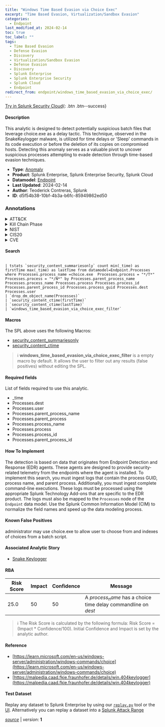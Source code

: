 ```yaml
---
title: "Windows Time Based Evasion via Choice Exec"
excerpt: "Time Based Evasion, Virtualization/Sandbox Evasion"
categories:
  - Endpoint
last_modified_at: 2024-02-14
toc: true
toc_label: ""
tags:
  - Time Based Evasion
  - Defense Evasion
  - Discovery
  - Virtualization/Sandbox Evasion
  - Defense Evasion
  - Discovery
  - Splunk Enterprise
  - Splunk Enterprise Security
  - Splunk Cloud
  - Endpoint
redirect_from: endpoint/windows_time_based_evasion_via_choice_exec/
---
```




[Try in Splunk Security Cloud](https://www.splunk.com/en_us/cyber-security.html){: .btn .btn--success}

#### Description

This analytic is designed to detect potentially suspicious batch files that leverage choice.exe as a delay tactic. This technique, observed in the SnakeKeylogger malware, is utilized for time delays or &#39;Sleep&#39; commands in its code execution or before the deletion of its copies on compromised hosts. Detecting this anomaly serves as a valuable pivot to uncover suspicious processes attempting to evade detection through time-based evasion techniques.

- **Type**: [Anomaly](https://github.com/splunk/security_content/wiki/Detection-Analytic-Types)
- **Product**: Splunk Enterprise, Splunk Enterprise Security, Splunk Cloud
- **Datamodel**: [Endpoint](https://docs.splunk.com/Documentation/CIM/latest/User/Endpoint)
- **Last Updated**: 2024-02-14
- **Author**: Teoderick Contreras, Splunk
- **ID**: d5f54b38-10bf-4b3a-b6fc-85949862ed50

### Annotations
<details>
  <summary>ATT&CK</summary>

<div markdown="1">

#### [ATT&CK](https://attack.mitre.org/)

| ID          | Technique   | Tactic         |
| ----------- | ----------- |--------------- |
| [T1497.003](https://attack.mitre.org/techniques/T1497/003/) | Time Based Evasion | Defense Evasion, Discovery |

| [T1497](https://attack.mitre.org/techniques/T1497/) | Virtualization/Sandbox Evasion | Defense Evasion, Discovery |

</div>
</details>


<details>
  <summary>Kill Chain Phase</summary>

<div markdown="1">

* Exploitation


</div>
</details>


<details>
  <summary>NIST</summary>

<div markdown="1">

* DE.AE



</div>
</details>

<details>
  <summary>CIS20</summary>

<div markdown="1">

* CIS 10



</div>
</details>

<details>
  <summary>CVE</summary>

<div markdown="1">


</div>
</details>


#### Search

```

| tstats `security_content_summariesonly` count min(_time) as firstTime max(_time) as lastTime from datamodel=Endpoint.Processes where Processes.process_name =choice.exe  Processes.process = "*/T*"  Processes.process = "*/N*" by Processes.parent_process_name Processes.process_name Processes.process Processes.process_id Processes.parent_process_id Processes.process_guid Processes.dest Processes.user 
| `drop_dm_object_name(Processes)` 
| `security_content_ctime(firstTime)` 
| `security_content_ctime(lastTime)` 
| `windows_time_based_evasion_via_choice_exec_filter`
```

#### Macros
The SPL above uses the following Macros:
* [security_content_summariesonly](https://github.com/splunk/security_content/blob/develop/macros/security_content_summariesonly.yml)
* [security_content_ctime](https://github.com/splunk/security_content/blob/develop/macros/security_content_ctime.yml)

> :information_source:
> **windows_time_based_evasion_via_choice_exec_filter** is a empty macro by default. It allows the user to filter out any results (false positives) without editing the SPL.



#### Required fields
List of fields required to use this analytic.
* _time
* Processes.dest
* Processes.user
* Processes.parent_process_name
* Processes.parent_process
* Processes.process_name
* Processes.process
* Processes.process_id
* Processes.parent_process_id



#### How To Implement
The detection is based on data that originates from Endpoint Detection and Response (EDR) agents. These agents are designed to provide security-related telemetry from the endpoints where the agent is installed. To implement this search, you must ingest logs that contain the process GUID, process name, and parent process. Additionally, you must ingest complete command-line executions. These logs must be processed using the appropriate Splunk Technology Add-ons that are specific to the EDR product. The logs must also be mapped to the `Processes` node of the `Endpoint` data model. Use the Splunk Common Information Model (CIM) to normalize the field names and speed up the data modeling process.
#### Known False Positives
administrator may use choice.exe to allow user to choose from and indexes of choices from a batch script.

#### Associated Analytic Story
* [Snake Keylogger](/stories/snake_keylogger)




#### RBA

| Risk Score  | Impact      | Confidence   | Message      |
| ----------- | ----------- |--------------|--------------|
| 25.0 | 50 | 50 | A $process_name$ has a choice time delay commandline on $dest$ |


> :information_source:
> The Risk Score is calculated by the following formula: Risk Score = (Impact * Confidence/100). Initial Confidence and Impact is set by the analytic author.


#### Reference

* [https://learn.microsoft.com/en-us/windows-server/administration/windows-commands/choice](https://learn.microsoft.com/en-us/windows-server/administration/windows-commands/choice)
* [https://malpedia.caad.fkie.fraunhofer.de/details/win.404keylogger](https://malpedia.caad.fkie.fraunhofer.de/details/win.404keylogger)



#### Test Dataset
Replay any dataset to Splunk Enterprise by using our [`replay.py`](https://github.com/splunk/attack_data#using-replaypy) tool or the [UI](https://github.com/splunk/attack_data#using-ui).
Alternatively you can replay a dataset into a [Splunk Attack Range](https://github.com/splunk/attack_range#replay-dumps-into-attack-range-splunk-server)




[*source*](https://github.com/splunk/security_content/tree/develop/detections/endpoint/windows_time_based_evasion_via_choice_exec.yml) \| *version*: **1**